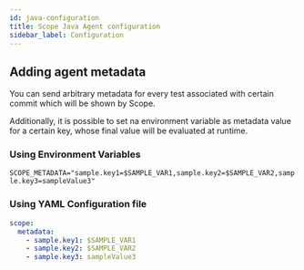 ```yaml
---
id: java-configuration
title: Scope Java Agent configuration
sidebar_label: Configuration
---
```


## Adding agent metadata

You can send arbitrary metadata for every test associated with certain commit which will be shown by Scope.

Additionally, it is possible to set na environment variable as metadata value for a certain key, whose final value will be evaluated at runtime.

### Using Environment Variables

`SCOPE_METADATA="sample.key1=$SAMPLE_VAR1,sample.key2=$SAMPLE_VAR2,sample.key3=sampleValue3"`

### Using YAML Configuration file

```yaml
scope:
  metadata:
    - sample.key1: $SAMPLE_VAR1
    - sample.key2: $SAMPLE_VAR2
    - sample.key3: sampleValue3
```
